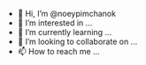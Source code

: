 - 👋 Hi, I’m @noeypimchanok
- 👀 I’m interested in ...
- 🌱 I’m currently learning ...
- 💞️ I’m looking to collaborate on ...
- 📫 How to reach me ...

<!---
noeypimchanok/noeypimchanok is a ✨ special ✨ repository because its `README.md` (this file) appears on your GitHub profile.
You can click the Preview link to take a look at your changes.
--->
